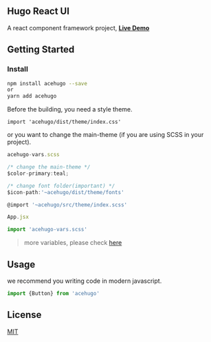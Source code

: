 ## Hugo React UI

A react component framework project, **[Live Demo](https://hugo.acehubert.com")**

## Getting Started

### Install

```bash
npm install acehugo --save
or
yarn add acehugo  
```

Before the building, you need a style theme.
```
import 'acehugo/dist/theme/index.css'
```
or you want to change the main-theme (if you are using SCSS in your project).

```js
acehugo-vars.scss

/* change the main-theme */
$color-primary:teal;

/* change font folder(important) */
$icon-path:'~acehugo/dist/theme/fonts'

@import '~acehugo/src/theme/index.scss'

App.jsx

import 'acehugo-vars.scss'
```
>more variables, please check [here](http://hugo.acehubert.com/#en-US/variables)


## Usage

we recommend you writing code in modern javascript.

```js
import {Button} from 'acehugo'
```

## License

[MIT](https://choosealicense.com/licenses/mit/)

